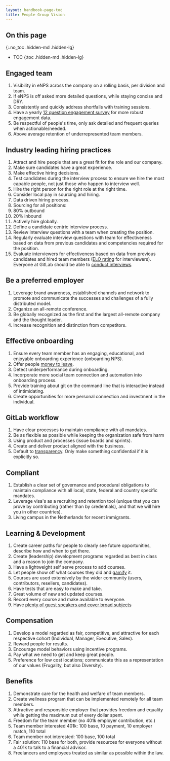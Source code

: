 ```yaml
---
layout: handbook-page-toc
title: People Group Vision
---
```


## On this page
{:.no_toc .hidden-md .hidden-lg}

- TOC
{:toc .hidden-md .hidden-lg}

## Engaged team

1. Visibility in eNPS across the company on a rolling basis, per division and team.
  1. If eNPS is off asked more detailed questions, while staying concise and DRY.
  1. Consistently and quickly address shortfalls with training sessions.
  1. Have a yearly [12 question engagement survey](http://www.goalbusters.net/uploads/2/2/0/4/22040464/gallup_q12.pdf) for more robust engagement data.
  1. Be respectful of people's time, only ask detailed and frequent queries when actionable/needed.
1. Above average retention of underrepresented team members.

## Industry leading hiring practices

1. Attract and hire people that are a great fit for the role and our company.
1. Make sure candidates have a great experience.
1. Make effective hiring decisions.
  1. Test candidates during the interview process to ensure we hire the most capable people, not just those who happen to interview well.
  1. Hire the right person for the right role at the right time.
  1. Consider local pay in sourcing and hiring.
1. Data driven hiring process.
1. Sourcing for all positions:
  1. 80% outbound
  1. 20% inbound
1. Actively hire globally.
1. Define a candidate centric interview process.
  1. Review Interview questions with a team when creating the position.
  1. Regularly evaluate interview questions with team for effectiveness based on data from previous candidates and competencies required for the position.
  1. Evaluate interviewers for effectiveness based on data from previous candidates and hired team members ([ELO rating](https://en.wikipedia.org/wiki/Elo_rating_system) for interviewers). Everyone at GitLab should be able to [conduct interviews](https://gitlab.com/gitlab-com/peopleops/issues/305).

## Be a preferred employer

1. Leverage brand awareness, established channels and network to promote and communicate the successes and challenges of a fully distributed model.
1. Organize an all-remote conference.
1. Be globally recognized as the first and the largest all-remote company and the thought leader.
1. Increase recognition and distinction from competitors.

## Effective onboarding

1. Ensure every team member has an engaging, educational, and enjoyable onboarding experience (onboarding NPS).
1. Offer people [money to leave](https://www.bloomberg.com/news/articles/2008-09-16/why-zappos-offers-new-hires-2-000-to-quitbusinessweek-business-news-stock-market-and-financial-advice).
1. Detect underperformance during onboarding.
1. Incorporate more social team connection and automation into onboarding process.
  1. Provide training about git on the command line that is interactive instead of intimidating.
  1. Create opportunities for more personal connection and investment in the individual.

## GitLab workflow

1. Have clear processes to maintain compliance with all mandates.
1. Be as flexible as possible while keeping the organization safe from harm
1. Using product and processes (issue boards and sprints).
1. Create and deliver product aligned with the business.
1. Default to [transparency](/handbook/values/#sts=Transparency). Only make something confidential if it is explicitly so.

## Compliant

1. Establish a clear set of governance and procedural obligations to maintain compliance with all local, state, federal and country specific mandates.
1. Leverage visa's as a recruiting and retention tool (unique that you can prove by contributing (rather than by credentials), and that we will hire you in other countries).
1. Living campus in the Netherlands for recent immigrants.

## Learning & Development

1. Create career paths for people to clearly see future opportunities, describe how and when to get there.
1. Create (leadership) development programs regarded as best in class and a reason to join the company.
1. Have a lightweight self serve process to add courses.
1. Let people show off what courses they did and [gamify](https://en.wikipedia.org/wiki/Gamification) it.
1. Courses are used extensively by the wider community (users, contributors, resellers, candidates).
1. Have tests that are easy to make and take.
1. Great volume of new and updated courses.
1. Record every course and make available to everyone.
1. Have [plenty of guest speakers and cover broad subjects](http://tomtunguz.com/continuing-education-picasso/)

## Compensation

1. Develop a model regarded as fair, competitive, and attractive for each respective cohort (Individual, Manager, Executive, Sales).
1. Reward people for results.
1. Encourage model behaviors using incentive programs.
1. Pay what we need to get and keep great people.
1. Preference for low cost locations; communicate this as a representation of our values (Frugality, but also Diversity).

## Benefits

1. Demonstrate care for the health and welfare of team members.
1. Create wellness program that can be implemented remotely for all team members.
1. Attractive and responsible employer that provides freedom and equality while getting the maximum out of every dollar spent.
1. Freedom for the team member (no 401k employer contribution, etc.)
  1. Team member interested 401k: 100 base, 10 payment, 10 employer match, 110 total
  1. Team member not interested: 100 base, 100 total
  1. Fair solution: 110 base for both, provide resources for everyone without a 401k to talk to a financial advisor.
1. Freelancers and employees treated as similar as possible within the law.
